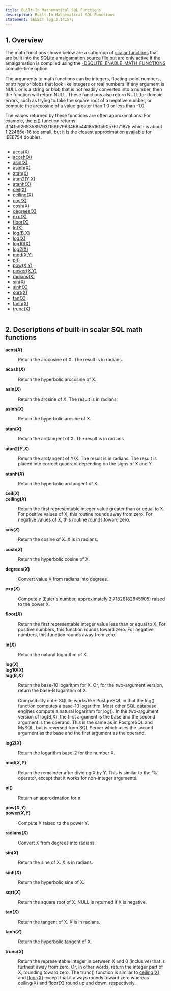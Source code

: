 ```yaml
---
title: Built-In Mathematical SQL Functions
description: Built-In Mathematical SQL Functions
statement: SELECT log(3.1415);
---
```








<h2 id="overview"><span>1. </span>Overview</h2>

<p>The math functions shown below are a subgroup of
<a href="lang_corefunc">scalar functions</a> that are built into the
<a href="https://www.sqlite.org/amalgamation.html" target="_blank">SQLite amalgamation source file</a> but are only active
if the amalgamation is compiled using the
<a href="https://www.sqlite.org/compile.html#enable_math_functions" target="_blank">-DSQLITE_ENABLE_MATH_FUNCTIONS</a> compile-time option.

</p><p>The arguments to math functions can be integers, floating-point numbers,
or strings or blobs that look like integers or real numbers. If any argument
is NULL or is a string or blob that is not readily converted into a number,
then the function will return NULL.
These functions also return NULL for domain errors, such as trying to
take the square root of a negative number, or compute the arccosine of a
value greater than 1.0 or less than -1.0.

</p><p class="break-all">The values returned by these functions are often approximations.
For example, the <a href="lang_mathfunc#pi">pi()</a> function returns 
3.141592653589793115997963468544185161590576171875 which 
is about 1.22465e-16 too small, but it is the closest approximation available
for IEEE754 doubles.

<p>
<div class='columns' >
<ul style='padding-top:0;'>
<li><a href='lang_mathfunc.html#acos'>acos(X)</a></li>
<li><a href='lang_mathfunc.html#acosh'>acosh(X)</a></li>
<li><a href='lang_mathfunc.html#asin'>asin(X)</a></li>
<li><a href='lang_mathfunc.html#asinh'>asinh(X)</a></li>
<li><a href='lang_mathfunc.html#atan'>atan(X)</a></li>
<li><a href='lang_mathfunc.html#atan2'>atan2(Y,X)</a></li>
<li><a href='lang_mathfunc.html#atanh'>atanh(X)</a></li>
<li><a href='lang_mathfunc.html#ceil'>ceil(X)</a></li>
<li><a href='lang_mathfunc.html#ceil'>ceiling(X)</a></li>
<li><a href='lang_mathfunc.html#cos'>cos(X)</a></li>
<li><a href='lang_mathfunc.html#cosh'>cosh(X)</a></li>
<li><a href='lang_mathfunc.html#degrees'>degrees(X)</a></li>
<li><a href='lang_mathfunc.html#exp'>exp(X)</a></li>
<li><a href='lang_mathfunc.html#floor'>floor(X)</a></li>
<li><a href='lang_mathfunc.html#ln'>ln(X)</a></li>
<li><a href='lang_mathfunc.html#log'>log(B,X)</a></li>
<li><a href='lang_mathfunc.html#log'>log(X)</a></li>
<li><a href='lang_mathfunc.html#log'>log10(X)</a></li>
<li><a href='lang_mathfunc.html#log2'>log2(X)</a></li>
<li><a href='lang_mathfunc.html#mod'>mod(X,Y)</a></li>
<li><a href='lang_mathfunc.html#pi'>pi()</a></li>
<li><a href='lang_mathfunc.html#pow'>pow(X,Y)</a></li>
<li><a href='lang_mathfunc.html#pow'>power(X,Y)</a></li>
<li><a href='lang_mathfunc.html#radians'>radians(X)</a></li>
<li><a href='lang_mathfunc.html#sin'>sin(X)</a></li>
<li><a href='lang_mathfunc.html#sinh'>sinh(X)</a></li>
<li><a href='lang_mathfunc.html#sqrt'>sqrt(X)</a></li>
<li><a href='lang_mathfunc.html#tan'>tan(X)</a></li>
<li><a href='lang_mathfunc.html#tanh'>tanh(X)</a></li>
<li><a href='lang_mathfunc.html#trunc'>trunc(X)</a></li>
</ul>
</div>


</p><h2 id="descriptions_of_built_in_scalar_sql_math_functions"><span>2. </span>Descriptions of built-in scalar SQL math functions</h2>
<dl>

<a name="acos"></a>
<dt><p><b>acos(<i>X</i>)</b></dt><dd><p>
  Return the arccosine of X.  The result is in radians.
</dd>
<a name="acosh"></a>
<dt><p><b>acosh(<i>X</i>)</b></dt><dd><p>
  Return the hyperbolic arccosine of X.
</dd>
<a name="asin"></a>
<dt><p><b>asin(<i>X</i>)</b></dt><dd><p>
  Return the arcsine of X.  The result is in radians.
</dd>
<a name="asinh"></a>
<dt><p><b>asinh(<i>X</i>)</b></dt><dd><p>
  Return the hyperbolic arcsine of X.
</dd>
<a name="atan"></a>
<dt><p><b>atan(<i>X</i>)</b></dt><dd><p>
  Return the arctangent of X.  The result is in radians.
</dd>
<a name="atan2"></a>
<dt><p><b>atan2(<i>Y</i>,<i>X</i>)</b></dt><dd><p>
  Return the arctangent of Y/X.  The result is in radians.  The
  result is placed into correct quadrant depending on the signs
  of X and Y.
</dd>
<a name="atanh"></a>
<dt><p><b>atanh(<i>X</i>)</b></dt><dd><p>
  Return the hyperbolic arctangent of X.
</dd>
<a name="ceil"></a>
<dt><p><b>ceil(<i>X</i>)<br />ceiling(<i>X</i>)</b></dt><dd><p>
  Return the first representable integer value greater than or equal to X.
  For positive values of X, this routine rounds away from zero.
  For negative values of X, this routine rounds toward zero.
</dd>
<a name="cos"></a>
<dt><p><b>cos(<i>X</i>)</b></dt><dd><p>
  Return the cosine of X.  X is in radians.
</dd>
<a name="cosh"></a>
<dt><p><b>cosh(<i>X</i>)</b></dt><dd><p>
  Return the hyperbolic cosine of X.
</dd>
<a name="degrees"></a>
<dt><p><b>degrees(<i>X</i>)</b></dt><dd><p>
  Convert value X from radians into degrees.
</dd>
<a name="exp"></a>
<dt><p><b>exp(<i>X</i>)</b></dt><dd><p>
  Compute <i>e</i> (Euler's number, approximately 2.71828182845905) raised
  to the power X.
</dd>
<a name="floor"></a>
<dt><p><b>floor(<i>X</i>)</b></dt><dd><p>
  Return the first representable integer value less than or equal to X.
  For positive numbers, this function rounds toward zero.
  For negative numbers, this function rounds away from zero.
</dd>
<a name="ln"></a>
<dt><p><b>ln(<i>X</i>)</b></dt><dd><p>
  Return the natural logarithm of X.
</dd>
<a name="log"></a>
<dt><p><b>log(<i>X</i>)<br />log10(<i>X</i>)<br />log(<i>B</i>,<i>X</i>)</b></dt><dd><p>
  Return the base-10 logarithm for X.  Or, for the two-argument version,
  return the base-B logarithm of X.
<p>
  Compatibility note:  SQLite works like PostgreSQL in that the log() function
  computes a base-10 logarithm.  Most other SQL database engines compute a
  natural logarithm for log().  In the two-argument version of log(B,X), the
  first argument is the base and the second argument is the operand.  This is
  the same as in PostgreSQL and MySQL, but is reversed from SQL Server which
  uses the second argument as the base and the first argument as the operand.
</dd>
<a name="log2"></a>
<dt><p><b>log2(<i>X</i>)</b></dt><dd><p>
  Return the logarithm base-2 for the number X.
</dd>
<a name="mod"></a>
<dt><p><b>mod(<i>X</i>,<i>Y</i>)</b></dt><dd><p>
  Return the remainder after dividing X by Y.  This is similar to the '%'
  operator, except that it works for non-integer arguments.
</dd>
<a name="pi"></a>
<dt><p><b>pi()</b></dt><dd><p>
  Return an approximation for &pi;.
</dd>
<a name="pow"></a>
<dt><p><b>pow(<i>X</i>,<i>Y</i>)<br />power(<i>X</i>,<i>Y</i>)</b></dt><dd><p>
  Compute X raised to the power Y.
</dd>
<a name="radians"></a>
<dt><p><b>radians(<i>X</i>)</b></dt><dd><p>
  Convert X from degrees into radians.
</dd>
<a name="sin"></a>
<dt><p><b>sin(<i>X</i>)</b></dt><dd><p>
  Return the sine of X.  X is in radians.
</dd>
<a name="sinh"></a>
<dt><p><b>sinh(<i>X</i>)</b></dt><dd><p>
  Return the hyperbolic sine of X.
</dd>
<a name="sqrt"></a>
<dt><p><b>sqrt(<i>X</i>)</b></dt><dd><p>
  Return the square root of X.  NULL is returned if X is negative.
</dd>
<a name="tan"></a>
<dt><p><b>tan(<i>X</i>)</b></dt><dd><p>
  Return the tangent of X.  X is in radians.
</dd>
<a name="tanh"></a>
<dt><p><b>tanh(<i>X</i>)</b></dt><dd><p>
  Return the hyperbolic tangent of X.
</dd>
<a name="trunc"></a>
<dt><p><b>trunc(<i>X</i>)</b></dt><dd><p>
  Return the representable integer in between X and 0 (inclusive)
  that is furthest away from zero.  Or, in other words, return the
  integer part of X, rounding toward zero.
  The trunc() function is similar to <a href="lang_mathfunc#ceil">ceiling(X)</a> and <a href="lang_mathfunc#floor">floor(X)</a> except
  that it always rounds toward zero whereas ceiling(X) and floor(X) round
  up and down, respectively.
</dd>

</dl>


